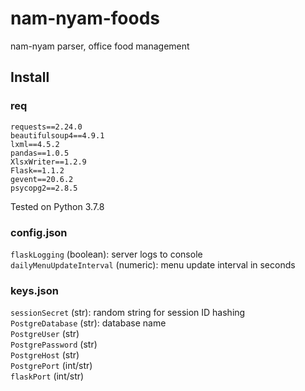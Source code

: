 # nam-nyam-foods
nam-nyam parser, office food management  

## Install

### req

    requests==2.24.0
    beautifulsoup4==4.9.1
    lxml==4.5.2
    pandas==1.0.5
    XlsxWriter==1.2.9
    Flask==1.1.2
    gevent==20.6.2
    psycopg2==2.8.5

Tested on Python 3.7.8  

### config.json

`flaskLogging` (boolean): server logs to console  
`dailyMenuUpdateInterval` (numeric): menu update interval in seconds  

### keys.json

`sessionSecret` (str): random string for session ID hashing  
`PostgreDatabase` (str): database name  
`PostgreUser` (str)  
`PostgrePassword` (str)  
`PostgreHost` (str)  
`PostgrePort` (int/str)  
`flaskPort` (int/str)  
